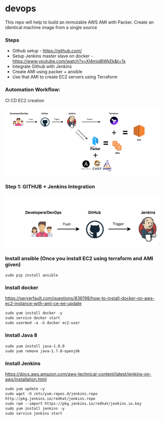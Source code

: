# devops

This repo will help to build an immutable AWS AMI with Packer.
Create an identical machine image from a single source

### Steps

* Github setup  - https://github.com/
* Setup Jenkins master slave on docker - https://www.youtube.com/watch?v=Xl4miqBWkEk&t=1s 
* Integrate Github with Jenkins
* Create AMI using packer + ansible
* Use that AMI to create EC2 servers using Terraform

### Automation Workflow:
CI CD EC2 creation 

![Alt text](packer_workflow.PNG?raw=true "Title")

### Step 1: GITHUB + Jenkins Integration

![Alt text](GitHub-Jenkins-Integration.png?raw=true "Title")








### Install ansible (Once you install EC2 using terraform and AMI given)
```
sudo pip install ansible
```
### Install docker
https://serverfault.com/questions/836198/how-to-install-docker-on-aws-ec2-instance-with-ami-ce-ee-update

```
sudo yum install docker -y
sudo service docker start
sudo usermod -a -G docker ec2-user
```

### Install Java 8

```
sudo yum install java-1.8.0
sudo yum remove java-1.7.0-openjdk
```

### Install Jenkins
https://docs.aws.amazon.com/aws-technical-content/latest/jenkins-on-aws/installation.html

```
sudo yum update –y
sudo wget -O /etc/yum.repos.d/jenkins.repo http://pkg.jenkins.io/redhat/jenkins.repo
sudo rpm --import https://pkg.jenkins.io/redhat/jenkins.io.key
sudo yum install jenkins -y
sudo service jenkins start
```

